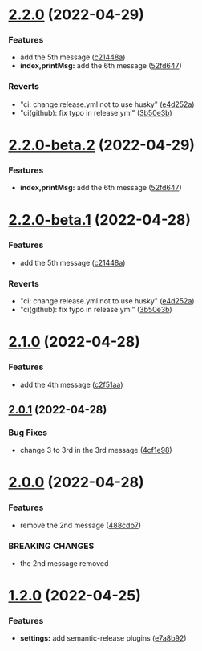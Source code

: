 # [2.2.0](https://github.com/yohsuke-kurita/yohsukes-semantic-released/compare/v2.1.0...v2.2.0) (2022-04-29)


### Features

* add the 5th message ([c21448a](https://github.com/yohsuke-kurita/yohsukes-semantic-released/commit/c21448ab4a642d571417357e0a7d8abccc946b1c))
* **index,printMsg:** add the 6th message ([52fd647](https://github.com/yohsuke-kurita/yohsukes-semantic-released/commit/52fd647d1751ffd05c3349844f3ce10a8f7411f5))


### Reverts

* "ci: change release.yml not to use husky" ([e4d252a](https://github.com/yohsuke-kurita/yohsukes-semantic-released/commit/e4d252a7d6c0f0f0761fb229d48b6626580e28a3))
* "ci(github): fix typo in release.yml" ([3b50e3b](https://github.com/yohsuke-kurita/yohsukes-semantic-released/commit/3b50e3b00b7219a999442ade1e79bd8224cef71f))

# [2.2.0-beta.2](https://github.com/yohsuke-kurita/yohsukes-semantic-released/compare/v2.2.0-beta.1...v2.2.0-beta.2) (2022-04-29)


### Features

* **index,printMsg:** add the 6th message ([52fd647](https://github.com/yohsuke-kurita/yohsukes-semantic-released/commit/52fd647d1751ffd05c3349844f3ce10a8f7411f5))

# [2.2.0-beta.1](https://github.com/yohsuke-kurita/yohsukes-semantic-released/compare/v2.1.0...v2.2.0-beta.1) (2022-04-28)


### Features

* add the 5th message ([c21448a](https://github.com/yohsuke-kurita/yohsukes-semantic-released/commit/c21448ab4a642d571417357e0a7d8abccc946b1c))


### Reverts

* "ci: change release.yml not to use husky" ([e4d252a](https://github.com/yohsuke-kurita/yohsukes-semantic-released/commit/e4d252a7d6c0f0f0761fb229d48b6626580e28a3))
* "ci(github): fix typo in release.yml" ([3b50e3b](https://github.com/yohsuke-kurita/yohsukes-semantic-released/commit/3b50e3b00b7219a999442ade1e79bd8224cef71f))

# [2.1.0](https://github.com/yohsuke-kurita/yohsukes-semantic-released/compare/v2.0.1...v2.1.0) (2022-04-28)


### Features

* add the 4th message ([c2f51aa](https://github.com/yohsuke-kurita/yohsukes-semantic-released/commit/c2f51aa7c7f75fe2cdb44dabc59b94dd65a5b88b))

## [2.0.1](https://github.com/yohsuke-kurita/yohsukes-semantic-released/compare/v2.0.0...v2.0.1) (2022-04-28)


### Bug Fixes

* change 3 to 3rd in the 3rd message ([4cf1e98](https://github.com/yohsuke-kurita/yohsukes-semantic-released/commit/4cf1e98b1fcf4c7be3c0e435337d25badb556e85))

# [2.0.0](https://github.com/yohsuke-kurita/yohsukes-semantic-released/compare/v1.2.0...v2.0.0) (2022-04-28)


### Features

* remove the 2nd message ([488cdb7](https://github.com/yohsuke-kurita/yohsukes-semantic-released/commit/488cdb7a45dfb18b2d9d87d040e088a7c1f80da6))


### BREAKING CHANGES

* the 2nd message removed

# [1.2.0](https://github.com/yohsuke-kurita/yohsukes-semantic-released/compare/v1.1.0...v1.2.0) (2022-04-25)


### Features

* **settings:** add semantic-release plugins ([e7a8b92](https://github.com/yohsuke-kurita/yohsukes-semantic-released/commit/e7a8b923e0ff77f09fc6453f29dc9aced59d4056))
